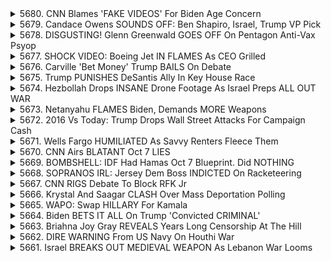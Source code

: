 <details>
<summary>5680. CNN Blames 'FAKE VIDEOS' For Biden Age Concern</summary><br>

<a href="https://www.youtube.com/watch?v=kE6ukNL1Bro" target="_blank">
    <img src="https://img.youtube.com/vi/kE6ukNL1Bro/maxresdefault.jpg" 
        alt="[Youtube]" width="200">
</a>

# CNN Blames 'FAKE VIDEOS' For Biden Age Concern


</details>

<details>
<summary>5679. Candace Owens SOUNDS OFF: Ben Shapiro, Israel, Trump VP Pick</summary><br>

<a href="https://www.youtube.com/watch?v=_rj0C37G-tM" target="_blank">
    <img src="https://img.youtube.com/vi/_rj0C37G-tM/maxresdefault.jpg" 
        alt="[Youtube]" width="200">
</a>

# Candace Owens SOUNDS OFF: Ben Shapiro, Israel, Trump VP Pick


</details>

<details>
<summary>5678. DISGUSTING! Glenn Greenwald GOES OFF On Pentagon Anti-Vax Psyop</summary><br>

<a href="https://www.youtube.com/watch?v=fisj692-7Po" target="_blank">
    <img src="https://img.youtube.com/vi/fisj692-7Po/maxresdefault.jpg" 
        alt="[Youtube]" width="200">
</a>

# DISGUSTING! Glenn Greenwald GOES OFF On Pentagon Anti-Vax Psyop


</details>

<details>
<summary>5677. SHOCK VIDEO: Boeing Jet IN FLAMES As CEO Grilled</summary><br>

<a href="https://www.youtube.com/watch?v=7Fwrae1BofA" target="_blank">
    <img src="https://img.youtube.com/vi/7Fwrae1BofA/maxresdefault.jpg" 
        alt="[Youtube]" width="200">
</a>

# SHOCK VIDEO: Boeing Jet IN FLAMES As CEO Grilled


</details>

<details>
<summary>5676. Carville 'Bet Money' Trump BAILS On Debate</summary><br>

<a href="https://www.youtube.com/watch?v=wbBJ5618NxU" target="_blank">
    <img src="https://img.youtube.com/vi/wbBJ5618NxU/maxresdefault.jpg" 
        alt="[Youtube]" width="200">
</a>

# Carville 'Bet Money' Trump BAILS On Debate


</details>

<details>
<summary>5675. Trump PUNISHES DeSantis Ally In Key House Race</summary><br>

<a href="https://www.youtube.com/watch?v=AGwPMyRkNjA" target="_blank">
    <img src="https://img.youtube.com/vi/AGwPMyRkNjA/maxresdefault.jpg" 
        alt="[Youtube]" width="200">
</a>

# Trump PUNISHES DeSantis Ally In Key House Race


</details>

<details>
<summary>5674. Hezbollah Drops INSANE Drone Footage As Israel Preps ALL OUT WAR</summary><br>

<a href="https://www.youtube.com/watch?v=dPf5fp3ktXc" target="_blank">
    <img src="https://img.youtube.com/vi/dPf5fp3ktXc/maxresdefault.jpg" 
        alt="[Youtube]" width="200">
</a>

# Hezbollah Drops INSANE Drone Footage As Israel Preps ALL OUT WAR


</details>

<details>
<summary>5673. Netanyahu FLAMES Biden, Demands MORE Weapons</summary><br>

<a href="https://www.youtube.com/watch?v=L0egNNQ0Xk0" target="_blank">
    <img src="https://img.youtube.com/vi/L0egNNQ0Xk0/maxresdefault.jpg" 
        alt="[Youtube]" width="200">
</a>

# Netanyahu FLAMES Biden, Demands MORE Weapons


</details>

<details>
<summary>5672. 2016 Vs Today: Trump Drops Wall Street Attacks For Campaign Cash</summary><br>

<a href="https://www.youtube.com/watch?v=AzsiXVC-W-g" target="_blank">
    <img src="https://img.youtube.com/vi/AzsiXVC-W-g/maxresdefault.jpg" 
        alt="[Youtube]" width="200">
</a>

# 2016 Vs Today: Trump Drops Wall Street Attacks For Campaign Cash


</details>

<details>
<summary>5671. Wells Fargo HUMILIATED As Savvy Renters Fleece Them</summary><br>

<a href="https://www.youtube.com/watch?v=bw3JrvZrIyE" target="_blank">
    <img src="https://img.youtube.com/vi/bw3JrvZrIyE/maxresdefault.jpg" 
        alt="[Youtube]" width="200">
</a>

# Wells Fargo HUMILIATED As Savvy Renters Fleece Them


</details>

<details>
<summary>5670. CNN Airs BLATANT Oct 7 LIES</summary><br>

<a href="https://www.youtube.com/watch?v=cd3VDog2B7A" target="_blank">
    <img src="https://img.youtube.com/vi/cd3VDog2B7A/maxresdefault.jpg" 
        alt="[Youtube]" width="200">
</a>

# CNN Airs BLATANT Oct 7 LIES


</details>

<details>
<summary>5669. BOMBSHELL: IDF Had Hamas Oct 7 Blueprint. Did NOTHING</summary><br>

<a href="https://www.youtube.com/watch?v=X2edoiqzMyU" target="_blank">
    <img src="https://img.youtube.com/vi/X2edoiqzMyU/maxresdefault.jpg" 
        alt="[Youtube]" width="200">
</a>

# BOMBSHELL: IDF Had Hamas Oct 7 Blueprint. Did NOTHING


</details>

<details>
<summary>5668. SOPRANOS IRL: Jersey Dem Boss INDICTED On Racketeering</summary><br>

<a href="https://www.youtube.com/watch?v=Ssqjl_Cyz7c" target="_blank">
    <img src="https://img.youtube.com/vi/Ssqjl_Cyz7c/maxresdefault.jpg" 
        alt="[Youtube]" width="200">
</a>

# SOPRANOS IRL: Jersey Dem Boss INDICTED On Racketeering


</details>

<details>
<summary>5667. CNN RIGS Debate To Block RFK Jr</summary><br>

<a href="https://www.youtube.com/watch?v=FhWRrbra000" target="_blank">
    <img src="https://img.youtube.com/vi/FhWRrbra000/maxresdefault.jpg" 
        alt="[Youtube]" width="200">
</a>

# CNN RIGS Debate To Block RFK Jr


</details>

<details>
<summary>5666. Krystal And Saagar CLASH Over Mass Deportation Polling</summary><br>

<a href="https://www.youtube.com/watch?v=9ujNFIAw1Uo" target="_blank">
    <img src="https://img.youtube.com/vi/9ujNFIAw1Uo/maxresdefault.jpg" 
        alt="[Youtube]" width="200">
</a>

# Krystal And Saagar CLASH Over Mass Deportation Polling


</details>

<details>
<summary>5665. WAPO: Swap HILLARY For Kamala</summary><br>

<a href="https://www.youtube.com/watch?v=-WpMQLOZ77M" target="_blank">
    <img src="https://img.youtube.com/vi/-WpMQLOZ77M/maxresdefault.jpg" 
        alt="[Youtube]" width="200">
</a>

# WAPO: Swap HILLARY For Kamala


</details>

<details>
<summary>5664. Biden BETS IT ALL On Trump 'Convicted CRIMINAL'</summary><br>

<a href="https://www.youtube.com/watch?v=rYdpV5ya-sg" target="_blank">
    <img src="https://img.youtube.com/vi/rYdpV5ya-sg/maxresdefault.jpg" 
        alt="[Youtube]" width="200">
</a>

# Biden BETS IT ALL On Trump 'Convicted CRIMINAL'


</details>

<details>
<summary>5663. Briahna Joy Gray REVEALS Years Long Censorship At The Hill</summary><br>

<a href="https://www.youtube.com/watch?v=PsDDUyBr5M8" target="_blank">
    <img src="https://img.youtube.com/vi/PsDDUyBr5M8/maxresdefault.jpg" 
        alt="[Youtube]" width="200">
</a>

# Briahna Joy Gray REVEALS Years Long Censorship At The Hill


</details>

<details>
<summary>5662. DIRE WARNING From US Navy On Houthi War</summary><br>

<a href="https://www.youtube.com/watch?v=OrjzmOJakY0" target="_blank">
    <img src="https://img.youtube.com/vi/OrjzmOJakY0/maxresdefault.jpg" 
        alt="[Youtube]" width="200">
</a>

# DIRE WARNING From US Navy On Houthi War


</details>

<details>
<summary>5661. Israel BREAKS OUT MEDIEVAL WEAPON As Lebanon War Looms</summary><br>

<a href="https://www.youtube.com/watch?v=Askgm2h5IKo" target="_blank">
    <img src="https://img.youtube.com/vi/Askgm2h5IKo/maxresdefault.jpg" 
        alt="[Youtube]" width="200">
</a>

# Israel BREAKS OUT MEDIEVAL WEAPON As Lebanon War Looms


</details>

